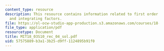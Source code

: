 ```yaml
---
content_type: resource
description: This resource contains information related to first order linear ODEs
  and integrating factors.
file: https://ol-ocw-studio-app-production.s3.amazonaws.com/courses/18-03-differential-equations-spring-2010/57575889b3a13b25d9ff1124895b91f0_MIT18_03S10_rec_04_sol.pdf
file_type: application/pdf
resourcetype: Document
title: MIT18_03S10_rec_04_sol.pdf
uid: 57575889-b3a1-3b25-d9ff-1124895b91f0
---
```

